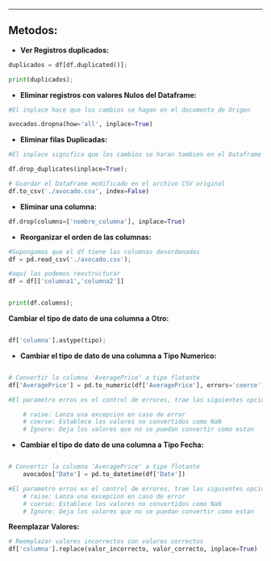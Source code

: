 
---

## Metodos:

 - **Ver Registros duplicados:**
	  
```python
duplicados = df[df.duplicated()];

print(duplicados);
```

- **Eliminar registros con valores Nulos del Dataframe:**
	
```python
#El inplace hace que los cambios se hagan en el documento de Origen

avocados.dropna(how='all', inplace=True)
```


- **Eliminar filas Duplicadas:**
	
```python
#El inplace significa que los cambios se haran tambien en el Dataframe

df.drop_duplicates(inplace=True);

# Guardar el DataFrame modificado en el archivo CSV original
df.to_csv('./avocado.csv', index=False)

```

- **Eliminar una columna:**
	
```python
df.drop(columns=['nombre_columna'], inplace=True)
```

- **Reorganizar el orden de las columnas:**
	 
```python
#Supongamos que el df tiene las columnas desordenadas
df = pd.read_csv('./avocado.csv');

#aqui las podemos reestructurar
df = df[['columna1','columna2']]


print(df.columns);
```

**Cambiar el tipo de dato de una columna a Otro:**
```python

df['columna'].astype(tipo);

```


- **Cambiar el tipo de dato de una columna a Tipo Numerico:**
	 
```python

# Convertir la columna 'AveragePrice' a tipo flotante
df['AveragePrice'] = pd.to_numeric(df['AveragePrice'], errors='coerce')

#El parametro erros es el control de errores, trae las siguientes opciones:

	# raise: Lanza una excepcion en caso de error
	# coerse: Establece los valores no convertidos como NaN
	# Ignore: Deja los valores que no se puedan convertir como estan 

```


- **Cambiar el tipo de dato de una columna a Tipo Fecha:**
	 
```python

# Convertir la columna 'AveragePrice' a tipo flotante
	avocados['Date'] = pd.to_datetime(df['Date'])

#El parametro erros es el control de errores, trae las siguientes opciones:
	# raise: Lanza una excepcion en caso de error
	# coerse: Establece los valores no convertidos como NaN
	# Ignore: Deja los valores que no se puedan convertir como estan 

```


**Reemplazar Valores:**
	
```python
# Reemplazar valores incorrectos con valores correctos
df['columna'].replace(valor_incorrecto, valor_correcto, inplace=True)

```










